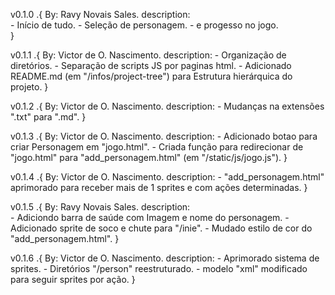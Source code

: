 v0.1.0 .{
    By: Ravy Novais Sales.
    description:    
        - Início de tudo.
        - Seleção de personagem.
        - e progesso no jogo.       
}

v0.1.1 .{
    By: Victor de O. Nascimento.
    description:
        - Organização de diretórios.
        - Separação de scripts JS por paginas html.
        - Adicionado README.md (em "/infos/project-tree") para Estrutura hierárquica do projeto.
}

v0.1.2 .{
    By: Victor de O. Nascimento.
    description:
        - Mudanças na extensões ".txt" para ".md".
}

v0.1.3 .{
    By: Victor de O. Nascimento.
    description:
        - Adicionado botao para criar Personagem em "jogo.html".
        - Criada função para redirecionar de "jogo.html" para "add_personagem.html" (em "/static/js/jogo.js").
}

v0.1.4 .{
    By: Victor de O. Nascimento.
    description:
        - "add_personagem.html" aprimorado para receber mais de 1 sprites e com ações determinadas.
}

v0.1.5 .{
    By: Ravy Novais Sales.
    description:    
        - Adiciondo barra de saúde com Imagem e nome do personagem.
        - Adicionado sprite de soco e chute para "/inie".
        - Mudado estilo de cor do "add_personagem.html".
}

v0.1.6 .{
    By: Victor de O. Nascimento.
    description:
        - Aprimorado sistema de sprites.
        - Diretórios "/person" reestruturado.
        - modelo "xml" modificado para seguir sprites por ação.
}
